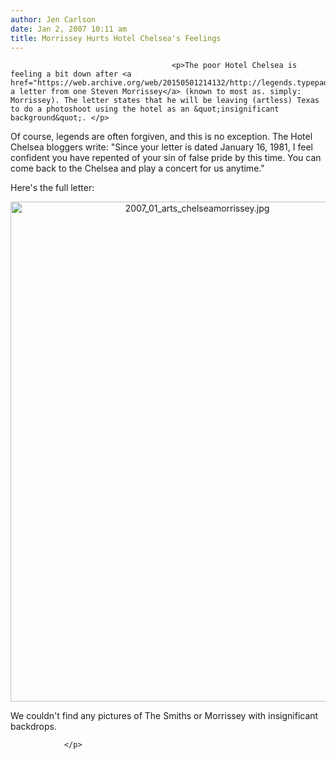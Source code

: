 ```yaml
---
author: Jen Carlson
date: Jan 2, 2007 10:11 am
title: Morrissey Hurts Hotel Chelsea's Feelings
---
```


	
										<p>The poor Hotel Chelsea is feeling a bit down after <a href="https://web.archive.org/web/20150501214132/http://legends.typepad.com/living_with_legends_the_h/2007/01/morrissey_misse.html">finding a letter from one Steven Morrissey</a> (known to most as. simply: Morrissey). The letter states that he will be leaving (artless) Texas to do a photoshoot using the hotel as an &quot;insignificant background&quot;. </p>

<p>Of course, legends are often forgiven, and this is no exception. The Hotel Chelsea bloggers write: &quot;Since your letter is dated January 16, 1981, I feel confident you have repented of your sin of false pride by this time. You can come back to the Chelsea and play a concert for us anytime.&quot;</p>

<p>Here&apos;s the full letter:</p>

<p align="center"><img alt="2007_01_arts_chelseamorrissey.jpg" src="https://web.archive.org/web/20150501214132im_/http://www.gothamist.com/attachments/arts_jen/2007_01_arts_chelseamorrissey.jpg" width="582" height="800">
</p><p>
We couldn&apos;t find any pictures of The Smiths or Morrissey with insignificant backdrops.					
										
									
				</p>